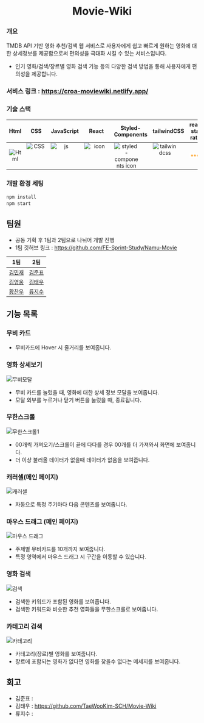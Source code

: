 <div align="center" >
  
# Movie-Wiki
</div>

### 개요
TMDB API 기반 영화 추천/검색 웹 서비스로 사용자에게 쉽고 빠르게 원하는 영화에 대한 상세정보를 제공함으로써 편의성을 극대화 시킬 수 있는 서비스입니다.
- 인기 영화/검색/장르별 영화 검색 기능 등의 다양한 검색 방법을 통해 사용자에게 편의성을 제공합니다.

### 서비스 링크 : https://croa-moviewiki.netlify.app/

### 기술 스택
| Html | CSS | JavaScript | React | Styled-<br>Components | tailwindCSS | react-star-<br>rating | Redux-ToolKit |
| :---: | :---: | :---: | :---: | :---: | :---: | :---: | :---: |
| <img alt="Html" src ="https://upload.wikimedia.org/wikipedia/commons/thumb/6/61/HTML5_logo_and_wordmark.svg/440px-HTML5_logo_and_wordmark.svg.png" width="65" height="65" /> | <div style="display: flex; align-items: flex-start;"><img src="https://user-images.githubusercontent.com/111227745/210204643-4c3d065c-59ec-481d-ac13-cea795730835.png" alt="CSS" width="50" height="65" /></div> | <div style="display: flex; align-items: flex-start;"><img src="https://upload.wikimedia.org/wikipedia/commons/thumb/6/6a/JavaScript-logo.png/800px-JavaScript-logo.png" alt="js" width="65" height="65"/></div> | <div style="display: flex; align-items: flex-start;"><img src="https://techstack-generator.vercel.app/react-icon.svg" alt="icon" width="65" height="65" /></div> | <div style="display: flex; align-items: flex-start;"><img src="https://www.styled-components.com/atom.png" alt="styled-components icon" width="65" height="65" /></div> | <div style="display: flex; align-items: flex-start;"><img src="https://upload.wikimedia.org/wikipedia/commons/thumb/d/d5/Tailwind_CSS_Logo.svg/2048px-Tailwind_CSS_Logo.svg.png" alt="tailwindcss" width="65" height="65"/></div> | <div style="display: flex; align-items: flex-start;"><img src="https://raw.githubusercontent.com/ami1906/react-star-rating-lite/develop/public/filled.png" width="65"/></div> | <div style="display: flex; align-items: flex-start;"><img src="https://techstack-generator.vercel.app/redux-icon.svg" alt="icon" width="63" height="63" /></div> |

### 개발 환경 세팅
```bash
npm install
npm start
```


## 팀원
- 공동 기획 후 1팀과 2팀으로 나뉘어 개발 진행
- 1팀 깃허브 링크 : https://github.com/FE-Sprint-Study/Namu-Movie

|  1팀  |  2팀  |
| :------------: | :------------: |
| [김민재](https://github.com/crowcrow07) | [김준표](https://github.com/KimJunpyo) |
| [김영웅](https://github.com/novice-hero) | [김태우](https://github.com/TaeWooKim-SCH/) |
| [황찬우](https://github.com/HChanWoo) | [류지수](https://github.com/R-jisu) | 


## 기능 목록

### 무비 카드
- 무비카드에 Hover 시 줄거리를 보여줍니다.

### 영화 상세보기
![무비모달](https://github.com/FE-Sprint-Study/Movie-Wiki/assets/100808381/6dfb08ab-7a98-464c-a06b-eb301d1475f3)
- 무비 카드를 눌렀을 때, 영화에 대한 상세 정보 모달을 보여줍니다.
- 모달 외부를 누르거나 닫기 버튼을 눌렀을 때, 종료됩니다.

### 무한스크롤
![무한스크롤1](https://github.com/FE-Sprint-Study/Movie-Wiki/assets/100808381/b41aee1f-a613-47bd-abff-53e930541975)
- 00개씩 가져오기/스크롤이 끝에 다다를 경우 00개를 더 가져와서 화면에 보여줍니다.
- 더 이상 불러올 데이터가 없을때 데이터가 없음을 보여줍니다.

### 캐러셀(메인 페이지)
![캐러셀](https://github.com/FE-Sprint-Study/Movie-Wiki/assets/100808381/ffd460e8-0232-4944-8c18-4c28b9bc23ed)
- 자동으로 특정 주기마다 다음 콘텐츠를 보여줍니다.

### 마우스 드래그 (메인 페이지)
![마우스 드래그](https://github.com/FE-Sprint-Study/Movie-Wiki/assets/100808381/5789f95c-402d-4025-843f-488571693233)
- 주제별 무비카드를 10개까지 보여줍니다.
- 특정 영역에서 마우스 드래그 시 구간을 이동할 수 있습니다.

### 영화 검색
![검색](https://github.com/FE-Sprint-Study/Movie-Wiki/assets/100808381/35bf8941-e675-4b44-98a3-917322b1d10b)
- 검색한 키워드가 포함된 영화를 보여줍니다.
- 검색한 키워드와 비슷한 추천 영화들을 무한스크롤로 보여줍니다.

### 카테고리 검색
![카테고리](https://github.com/FE-Sprint-Study/Movie-Wiki/assets/100808381/ab79b391-7862-4290-9093-a30ededf25d4)
- 카테고리(장르)별 영화를 보여줍니다.
- 장르에 포함되는 영화가 없다면 영화를 찾을수 없다는 메세지를 보여줍니다.

## 회고
- 김준표 :
- 김태우 : https://github.com/TaeWooKim-SCH/Movie-Wiki
- 류지수 : 

